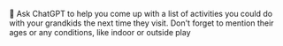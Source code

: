 🧸 Ask ChatGPT to help you come up with a list of activities you could do with your grandkids the next time they visit. Don't forget to mention their ages or any conditions, like indoor or outside play